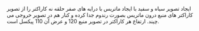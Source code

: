 ایجاد تصویر سیاه و سفید با ایجاد ماتریس با درایه های صفر
حلقه نه کاراکتر را از تصویر کاراکتر های منبع درون ماتریس  بصورت رندوم جدا کرده و کنار هم در تصویر خروجی می چیند.
ارتفاع هر کاراکتر در تصویر منبع 120 و عرض آن 110 پیکسل است.
